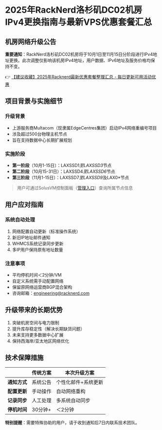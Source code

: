 # 2025年RackNerd洛杉矶DC02机房IPv4更换指南与最新VPS优惠套餐汇总

## 机房网络升级公告
**重要通知**：RackNerd洛杉矶DC02机房将于10月1日至11月15日分阶段进行IPv4地址更换。此次调整仅影响该机房IPv4地址，用户数据、IPv6地址及服务价格均保持不变。

👉 [【建议收藏】2025年Racknerd最新优惠套餐整理汇总 - 每日更新可用活动优惠](https://bit.ly/Rack_Nerd)

## 项目背景与实施细节
### 升级背景
- 上游服务商Multacom（现隶属EdgeCentres集团）启动IPv4网络重编号项目
- 涉及超过500台物理主机节点
- 旨在支持数据中心长期扩展规划

### 实施阶段
- **第一阶段**（10月1-15日）：LAXSSD1*至LAXSSD3*节点
- **第二阶段**（10月15-31日）：LAXSSD4*至LAXSSD6*节点
- **第三阶段**（11月1-15日）：LAXSSD7*至LAXSSD9*及LAX0*节点

> 用户可通过SolusVM控制面板（[管理入口](https://nerdvm.racknerd.com/)）查询所属节点信息

## 用户应对指南
### 系统自动处理
1. 网络配置自动更新（标准操作系统）
2. 新旧IP地址邮件通知
3. WHMCS系统记录同步更新
4. 多IP用户保持原有地址数量

### 注意事项
- 平均停机时间＜2分钟/VM
- 自定义系统需手动配置网络
- 保留原网络运营商BGP混合架构
- 咨询邮箱：engineering@racknerd.com

## 升级带来的长期优势
1. 突破机房空间与电力限制
2. 提升库存稳定性（解决长期缺货问题）
3. 未来支持更多数据中心扩展
4. 保持西海岸/亚太地区网络优化

## 技术保障措施
|| 传统方案 | 本次升级方案 |
|---|---|---|
|**通知方式**| 系统公告 | 个性化邮件+系统更新 |
|**配置更新**| 手动操作 | 自动网络重构 |
|**记录同步**| 人工处理 | 多系统自动同步 |
|**停机时间**| 30分钟+ | ＜2分钟 |

**特别提醒**：需要特殊协助的用户，请于收到通知后7日内联系技术团队。
